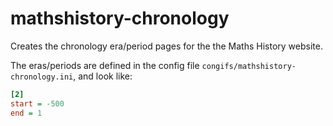 # mathshistory-chronology

Creates the chronology era/period pages for the the Maths History website.

The eras/periods are defined in the config file
`congifs/mathshistory-chronology.ini`, and look like:

```ini
[2]
start = -500
end = 1
```
